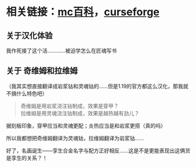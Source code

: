 # 相关链接：[mc百科][def1]，[curseforge][def2]
## 关于汉化体验
我作死接了这个活…………被迫学怎么在匠魂写书

## 关于 奇维姆和拉维姆
（我其实想直接翻译成岩浆钴和灵魂钴的……但是1.19的官方都这么汉化，那我就不搞什么特色吧）
>奇维姆是用岩浆浇注钴制成，效果是穿甲？<br>
拉维姆是用灵魂浇注钴制成，效果是越热越有劲儿？

据刻板印象，穿甲应当和灵魂更配；炎热应当是和岩浆更搭（真的吗）  

所以我都想把奇维姆翻译为灵魂钴，拉维姆翻译为岩浆钴……  

好了，名画诞生——孪生合金名字与配方正好相反……这是不是更能表现出这俩货是孪生的关系？！


[def1]: https://www.mcmod.cn/class/2521.html "mc百科"
[def2]: https://www.curseforge.com/minecraft/mc-mods/tinkers-reforged "curseforge"
